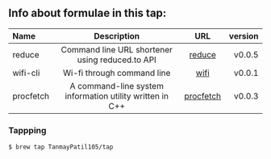 ## Info about formulae in this tap:

| Name | Description | URL | version
| :---     |   :---: | :---: |---:
| reduce | Command line URL shortener using reduced.to API | [reduce](https://github.com/TanmayPatil105/reduce) | v0.0.5
| wifi-cli   | Wi-fi through command line | [wifi](https://github.com/TanmayPatil105/wifi-cli) | v0.0.1
| procfetch  | A command-line system information utility written in C++ | [procfetch](https://github.com/TanmayPatil105/procfetch) | v0.0.3


### Tappping

```
$ brew tap TanmayPatil105/tap
```
